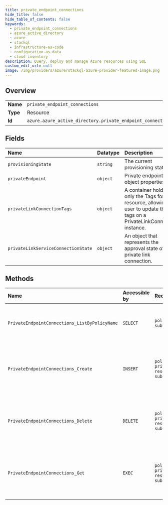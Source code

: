 ```yaml
---
title: private_endpoint_connections
hide_title: false
hide_table_of_contents: false
keywords:
  - private_endpoint_connections
  - azure_active_directory
  - azure    
  - stackql
  - infrastructure-as-code
  - configuration-as-data
  - cloud inventory
description: Query, deploy and manage Azure resources using SQL
custom_edit_url: null
image: /img/providers/azure/stackql-azure-provider-featured-image.png
---
```

  
    

## Overview
<table><tbody>
<tr><td><b>Name</b></td><td><code>private_endpoint_connections</code></td></tr>
<tr><td><b>Type</b></td><td>Resource</td></tr>
<tr><td><b>Id</b></td><td><code>azure.azure_active_directory.private_endpoint_connections</code></td></tr>
</tbody></table>

## Fields
| Name | Datatype | Description |
|:-----|:---------|:------------|
| `provisioningState` | `string` | The current provisioning state. |
| `privateEndpoint` | `object` | Private endpoint object properties. |
| `privateLinkConnectionTags` | `object` | A container holding only the Tags for a resource, allowing the user to update the tags on a PrivateLinkConnection instance. |
| `privateLinkServiceConnectionState` | `object` | An object that represents the approval state of the private link connection. |
## Methods
| Name | Accessible by | Required Params | Description |
|:-----|:--------------|:----------------|:------------|
| `PrivateEndpointConnections_ListByPolicyName` | `SELECT` | `policyName, resourceGroupName, subscriptionId` | Lists all Private Endpoint Connections for the given policy. |
| `PrivateEndpointConnections_Create` | `INSERT` | `policyName, privateEndpointConnectionName, resourceGroupName, subscriptionId` | Creates specified private endpoint connection associated with the given policy. |
| `PrivateEndpointConnections_Delete` | `DELETE` | `policyName, privateEndpointConnectionName, resourceGroupName, subscriptionId` | Deletes the specified private endpoint connection associated with the given policy. |
| `PrivateEndpointConnections_Get` | `EXEC` | `policyName, privateEndpointConnectionName, resourceGroupName, subscriptionId` | Gets the specified private endpoint connection associated with the given policy. |
